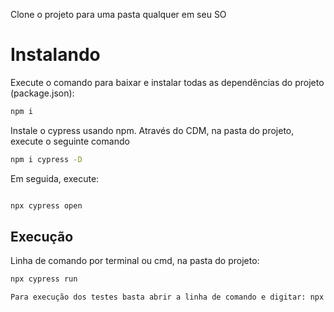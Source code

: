 Clone o projeto para uma pasta qualquer em seu SO

# Instalando

Execute o comando para baixar e instalar todas as dependências do projeto (package.json):

```bash
npm i
```

Instale o cypress usando npm. Através do CDM, na pasta do projeto, execute o seguinte comando
```bash
npm i cypress -D
```
Em seguida, execute:
```bash

npx cypress open
```

## Execução

Linha de comando por terminal ou cmd, na pasta do projeto:

```bash
npx cypress run

Para execução dos testes basta abrir a linha de comando e digitar: npx cypress open e em seguida selecionar o cenário que deseja executar
